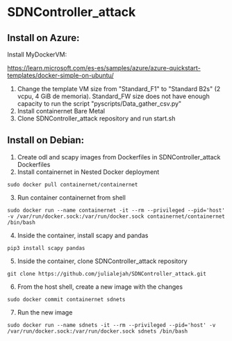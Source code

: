 # SDNController_attack

## Install on Azure:

Install MyDockerVM:

https://learn.microsoft.com/es-es/samples/azure/azure-quickstart-templates/docker-simple-on-ubuntu/

1. Change the template VM size from "Standard_F1" to "Standard B2s" (2 vcpu, 4 GiB de memoria). Standard_FW size does not have enough capacity to run the script "pyscripts/Data_gather_csv.py"
2. Install containernet Bare Metal
3. Clone SDNController_attack repository and run start.sh

## Install on Debian:
1. Create odl and scapy images from Dockerfiles in SDNController_attack Dockerfiles
2. Install containernet in Nested  Docker deployment
```
sudo docker pull containernet/containernet
```
3. Run container containernet from shell
```
sudo docker run --name containernet -it --rm --privileged --pid='host' -v /var/run/docker.sock:/var/run/docker.sock containernet/containernet /bin/bash
```

4. Inside the container, install scapy and pandas
```
pip3 install scapy pandas
```

5. Inside the container, clone SDNController_attack repository
```
git clone https://github.com/julialejah/SDNController_attack.git
```


6. From the host shell, create a new image with the changes
```
sudo docker commit containernet sdnets
```

7. Run the new image
```
sudo docker run --name sdnets -it --rm --privileged --pid='host' -v /var/run/docker.sock:/var/run/docker.sock sdnets /bin/bash
```
